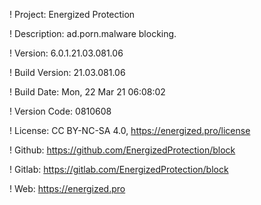 ! Project: Energized Protection

! Description: ad.porn.malware blocking.

! Version: 6.0.1.21.03.081.06

! Build Version: 21.03.081.06

! Build Date: Mon, 22 Mar 21 06:08:02

! Version Code: 0810608

! License: CC BY-NC-SA 4.0, https://energized.pro/license

! Github: https://github.com/EnergizedProtection/block

! Gitlab: https://gitlab.com/EnergizedProtection/block


! Web: https://energized.pro

